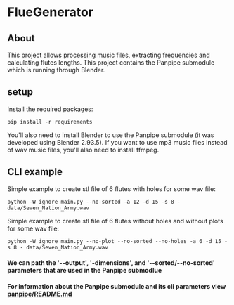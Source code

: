 # FlueGenerator

## About
This project allows processing music files, extracting frequencies and calculating flutes lengths.
This project contains the Panpipe submodule which is running through Blender.

## setup
Install the required packages:
```
pip install -r requirements
```
You'll also need to install Blender to use the Panpipe submodule (it was developed using Blender 2.93.5).
If you want to use mp3 music files instead of wav music files, you'll also need to install ffmpeg.

## CLI example

Simple example to create stl file of 6 flutes with holes for some wav file:
```
python -W ignore main.py --no-sorted -a 12 -d 15 -s 8 - data/Seven_Nation_Army.wav
```

Simple example to create stl file of 6 flutes without holes and without plots for some wav file:
```
python -W ignore main.py --no-plot --no-sorted --no-holes -a 6 -d 15 -s 8 - data/Seven_Nation_Army.wav
```

#### We can path the '--output', '-dimensions', and '--sorted/--no-sorted' parameters that are used in the Panpipe submodlue 
#### For information about the Panpipe submodule and its cli parameters view [panpipe/README.md](panpipe/README.md)
